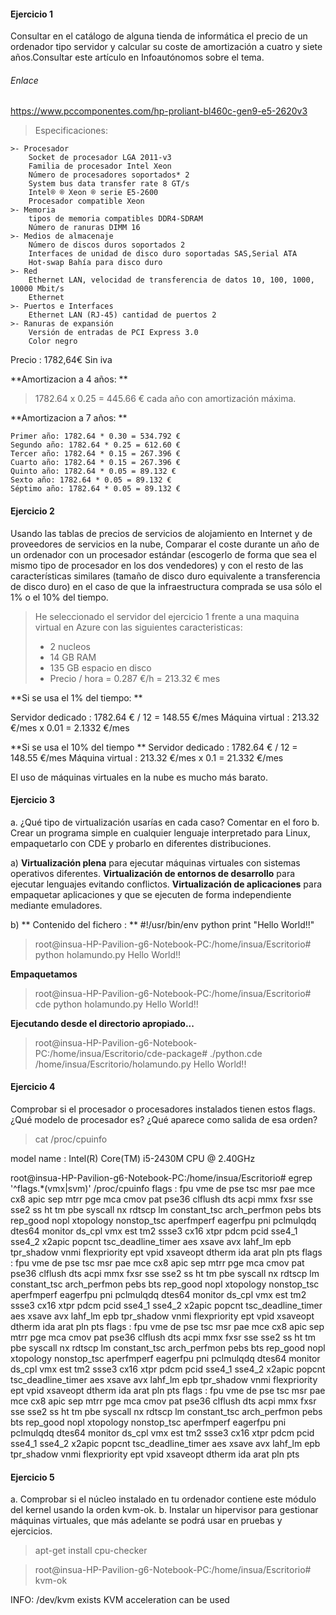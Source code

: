 #### Ejercicio 1
Consultar en el catálogo de alguna tienda de informática el precio de un ordenador tipo servidor y calcular su coste de amortización a cuatro y siete años.Consultar este artículo en Infoautónomos sobre el tema.

###### Enlace
https://www.pccomponentes.com/hp-proliant-bl460c-gen9-e5-2620v3

> Especificaciones:

    >- Procesador
        Socket de procesador LGA 2011-v3
        Familia de procesador Intel Xeon
        Número de procesadores soportados* 2
        System bus data transfer rate 8 GT/s
        Intel® ® Xeon ® serie E5-2600
        Procesador compatible Xeon
    >- Memoria
        tipos de memoria compatibles DDR4-SDRAM
        Número de ranuras DIMM 16
    >- Medios de almacenaje
        Número de discos duros soportados 2
        Interfaces de unidad de disco duro soportadas SAS,Serial ATA
        Hot-swap Bahía para disco duro
    >- Red
        Ethernet LAN, velocidad de transferencia de datos 10, 100, 1000, 10000 Mbit/s
        Ethernet
    >- Puertos e Interfaces
        Ethernet LAN (RJ-45) cantidad de puertos 2
    >- Ranuras de expansión
        Versión de entradas de PCI Express 3.0
        Color negro

 Precio : 1782,64€ Sin iva

 **Amortizacion a 4 años: **
> 1782.64 x 0.25 = 445.66 € cada año con amortización máxima.

**Amortizacion a 7 años: **

    Primer año: 1782.64 * 0.30 = 534.792 €
    Segundo año: 1782.64 * 0.25 = 612.60 €
    Tercer año: 1782.64 * 0.15 = 267.396 €
    Cuarto año: 1782.64 * 0.15 = 267.396 €
    Quinto año: 1782.64 * 0.05 = 89.132 €
    Sexto año: 1782.64 * 0.05 = 89.132 €
    Séptimo año: 1782.64 * 0.05 = 89.132 €

#### Ejercicio 2
Usando las tablas de precios de servicios de alojamiento en Internet y de proveedores de servicios en la nube, Comparar el coste durante un año de un ordenador con un procesador estándar (escogerlo de forma que sea el mismo tipo de procesador en los dos vendedores) y con el resto de las características similares (tamaño de disco duro equivalente a transferencia de disco duro) en el caso de que la infraestructura comprada se usa sólo el 1% o el 10% del tiempo.

> He seleccionado el servidor del ejercicio 1 frente a una maquina virtual en Azure con las siguientes caracteristicas:
>- 2 nucleos
>- 14 GB RAM
>- 135 GB espacio en disco
>- Precio / hora = 0.287 €/h = 213.32 € mes

**Si se usa el 1% del tiempo: **

Servidor dedicado : 1782.64 € / 12 = 148.55 €/mes
Máquina virtual : 213.32 €/mes x 0.01 = 2.1332 €/mes

**Si se usa el 10% del tiempo **
Servidor dedicado : 1782.64 € / 12 = 148.55 €/mes
Máquina virtual : 213.32 €/mes x 0.1 = 21.332 €/mes

El uso de máquinas virtuales en la nube es mucho más barato.

#### Ejercicio 3
a. ¿Qué tipo de virtualización usarías en cada caso? Comentar en el foro
b. Crear un programa simple en cualquier lenguaje interpretado para Linux, empaquetarlo con CDE y probarlo en diferentes distribuciones.

a)
**Virtualización plena** para ejecutar máquinas virtuales con sistemas operativos diferentes.
**Virtualización de entornos de desarrollo** para ejecutar lenguajes evitando conflictos.
**Virtualización de aplicaciones** para empaquetar aplicaciones y que se ejecuten de forma independiente mediante emuladores.

b)
** Contenido del fichero : **
#!/usr/bin/env python
print "Hello World!!"

> root@insua-HP-Pavilion-g6-Notebook-PC:/home/insua/Escritorio# python holamundo.py
Hello World!!

**Empaquetamos**
> root@insua-HP-Pavilion-g6-Notebook-PC:/home/insua/Escritorio# cde python holamundo.py
Hello World!!

**Ejecutando desde el directorio apropiado...**
> root@insua-HP-Pavilion-g6-Notebook-PC:/home/insua/Escritorio/cde-package# ./python.cde /home/insua/Escritorio/holamundo.py
Hello World!!


 #### Ejercicio 4
 Comprobar si el procesador o procesadores instalados tienen estos flags. ¿Qué modelo de procesador es? ¿Qué aparece como salida de esa orden?

> cat /proc/cpuinfo

model name	: Intel(R) Core(TM) i5-2430M CPU @ 2.40GHz

root@insua-HP-Pavilion-g6-Notebook-PC:/home/insua/Escritorio# egrep '^flags.*(vmx|svm)' /proc/cpuinfo
flags		: fpu vme de pse tsc msr pae mce cx8 apic sep mtrr pge mca cmov pat pse36 clflush dts acpi mmx fxsr sse sse2 ss ht tm pbe syscall nx rdtscp lm constant_tsc arch_perfmon pebs bts rep_good nopl xtopology nonstop_tsc aperfmperf eagerfpu pni pclmulqdq dtes64 monitor ds_cpl vmx est tm2 ssse3 cx16 xtpr pdcm pcid sse4_1 sse4_2 x2apic popcnt tsc_deadline_timer aes xsave avx lahf_lm epb tpr_shadow vnmi flexpriority ept vpid xsaveopt dtherm ida arat pln pts
flags		: fpu vme de pse tsc msr pae mce cx8 apic sep mtrr pge mca cmov pat pse36 clflush dts acpi mmx fxsr sse sse2 ss ht tm pbe syscall nx rdtscp lm constant_tsc arch_perfmon pebs bts rep_good nopl xtopology nonstop_tsc aperfmperf eagerfpu pni pclmulqdq dtes64 monitor ds_cpl vmx est tm2 ssse3 cx16 xtpr pdcm pcid sse4_1 sse4_2 x2apic popcnt tsc_deadline_timer aes xsave avx lahf_lm epb tpr_shadow vnmi flexpriority ept vpid xsaveopt dtherm ida arat pln pts
flags		: fpu vme de pse tsc msr pae mce cx8 apic sep mtrr pge mca cmov pat pse36 clflush dts acpi mmx fxsr sse sse2 ss ht tm pbe syscall nx rdtscp lm constant_tsc arch_perfmon pebs bts rep_good nopl xtopology nonstop_tsc aperfmperf eagerfpu pni pclmulqdq dtes64 monitor ds_cpl vmx est tm2 ssse3 cx16 xtpr pdcm pcid sse4_1 sse4_2 x2apic popcnt tsc_deadline_timer aes xsave avx lahf_lm epb tpr_shadow vnmi flexpriority ept vpid xsaveopt dtherm ida arat pln pts
flags		: fpu vme de pse tsc msr pae mce cx8 apic sep mtrr pge mca cmov pat pse36 clflush dts acpi mmx fxsr sse sse2 ss ht tm pbe syscall nx rdtscp lm constant_tsc arch_perfmon pebs bts rep_good nopl xtopology nonstop_tsc aperfmperf eagerfpu pni pclmulqdq dtes64 monitor ds_cpl vmx est tm2 ssse3 cx16 xtpr pdcm pcid sse4_1 sse4_2 x2apic popcnt tsc_deadline_timer aes xsave avx lahf_lm epb tpr_shadow vnmi flexpriority ept vpid xsaveopt dtherm ida arat pln pts


#### Ejercicio 5
a. Comprobar si el núcleo instalado en tu ordenador contiene este módulo del kernel usando la orden kvm-ok.
b. Instalar un hipervisor para gestionar máquinas virtuales, que más adelante se podrá usar en pruebas y ejercicios.

> apt-get install cpu-checker

> root@insua-HP-Pavilion-g6-Notebook-PC:/home/insua/Escritorio# kvm-ok

INFO: /dev/kvm exists
KVM acceleration can be used
